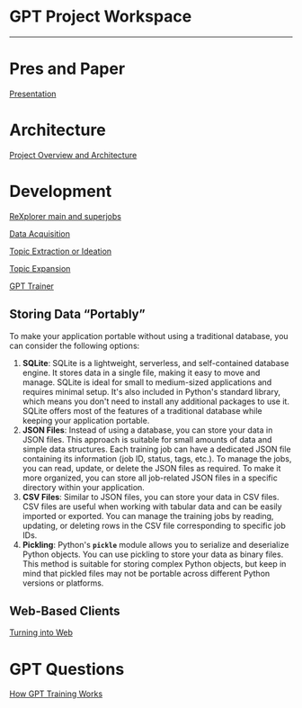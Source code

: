 # GPT Project Workspace

---

# Pres and Paper

[Presentation](GPT%20Project%20Workspace/Presentation.md)

# Architecture

[Project Overview and Architecture](GPT%20Project%20Workspace/Project%20Overview%20and%20Architecture.md)

# Development

[ReXplorer main and superjobs](GPT%20Project%20Workspace/ReXplorer%20main%20and%20superjobs.md)

[Data Acquisition](GPT%20Project%20Workspace/Data%20Acquisition.md)

[Topic Extraction or Ideation](GPT%20Project%20Workspace/Topic%20Extraction%20or%20Ideation.md)

[Topic Expansion](GPT%20Project%20Workspace/Topic%20Expansion.md)

[GPT Trainer](GPT%20Project%20Workspace/GPT%20Trainer.md)

## Storing Data “Portably”

To make your application portable without using a traditional database, you can consider the following options:

1. **SQLite**: SQLite is a lightweight, serverless, and self-contained database engine. It stores data in a single file, making it easy to move and manage. SQLite is ideal for small to medium-sized applications and requires minimal setup. It's also included in Python's standard library, which means you don't need to install any additional packages to use it. SQLite offers most of the features of a traditional database while keeping your application portable.
2. **JSON Files**: Instead of using a database, you can store your data in JSON files. This approach is suitable for small amounts of data and simple data structures. Each training job can have a dedicated JSON file containing its information (job ID, status, tags, etc.). To manage the jobs, you can read, update, or delete the JSON files as required. To make it more organized, you can store all job-related JSON files in a specific directory within your application.
3. **CSV Files**: Similar to JSON files, you can store your data in CSV files. CSV files are useful when working with tabular data and can be easily imported or exported. You can manage the training jobs by reading, updating, or deleting rows in the CSV file corresponding to specific job IDs.
4. **Pickling**: Python's **`pickle`** module allows you to serialize and deserialize Python objects. You can use pickling to store your data as binary files. This method is suitable for storing complex Python objects, but keep in mind that pickled files may not be portable across different Python versions or platforms.

## Web-Based Clients

[Turning into Web](GPT%20Project%20Workspace/Turning%20into%20Web.md)

# GPT Questions

[How GPT Training Works](GPT%20Project%20Workspace/How%20GPT%20Training%20Works.md)